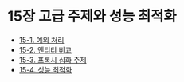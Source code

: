 # 15장 고급 주제와 성능 최적화
- [15-1. 예외 처리](15-1.%EC%98%88%EC%99%B8%20%EC%B2%98%EB%A6%AC.md)
- [15-2. 엔티티 비교](15-2.%EC%97%94%ED%8B%B0%ED%8B%B0%20%EB%B9%84%EA%B5%90.md)
- [15-3. 프록시 심화 주제](15-3.%ED%94%84%EB%A1%9D%EC%8B%9C%20%EC%8B%AC%ED%99%94%20%EC%A3%BC%EC%A0%9C.md)
- [15-4. 성능 최적화](15-4.%EC%84%B1%EB%8A%A5%20%EC%B5%9C%EC%A0%81%ED%99%94.md)
